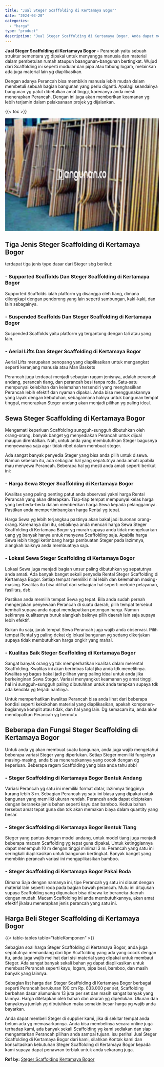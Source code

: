 ```yaml
---
title: "Jual Steger Scaffolding di Kertamaya Bogor"
date: "2024-03-20"
categories: 
  - "harga"
type: "product"
description: "Jual Steger Scaffolding di Kertamaya Bogor. Anda dapat membeli Steger di supplier kami, jika di sekitar tempat anda belum ada yg memasarkannya. Anda bisa mem..."
---
```


**Jual Steger Scaffolding di Kertamaya Bogor** – Perancah yaitu sebuah struktur sementara yg dipakai untuk menyangga manusia dan material dalam pembetulan rumah ataupun baangunan-bangunan bertingkat. Wujud dari Scaffolding ini seperti modular dan pipa atau tabung logam, melainkan ada juga material lain yg diaplikasikan.

Dengan adanya Perancah bisa membikin manusia lebih mudah dalam membetuli sebuah bagian bangunan yang perlu diganti. Apalagi seandainya bangunan yg patut dibetulkan amat tinggi, karenanya anda mesti menerapkan Perancah. Dengan ini juga akan memberikan keamanan yg lebih terjamin dalam pelaksanaan projek yg dijalankan.

{{< toc >}}

![Jual Steger Scaffolding di Kertamaya Bogor](/images/sewa-scaffolding-steger-14.png)

## Tiga Jenis Steger Scaffolding di Kertamaya Bogor

terdapat tiga jenis type dasar dari Steger sbg berikut:

### \- Supported Scaffolds Dan Steger Scaffolding di Kertamaya Bogor

Supported Scaffolds ialah platform yg disangga oleh tiang, dimana dilengkapi dengan pendorong yang lain seperti sambungan, kaki-kaki, dan lain sebagainya.

### \- Suspended Scaffolds Dan Steger Scaffolding di Kertamaya Bogor

Suspended Scaffolds yaitu platform yg tergantung dengan tali atau yang lain.

### \- Aerial Lifts Dan Steger Scaffolding di Kertamaya Bogor

Aerial Lifts merupakan penopang yang diaplikasikan untuk mengangkat seperti keranjang manusia atau Man Baskets

Perancah juga terdapat menjadi sebagian ragam jenisnya, adalah perancah andang, perancah tiang, dan perancah besi tanpa roda. Satu-satu mempunyai kelebihan dan kelemahan tersendiri yang menghasilkan Perancah lebih efektif dan nyaman dipakai. Anda bisa menggunakannya yang layak dengan kebutuhan, sebagaimana halnya untuk bangunan tempat tinggal, menerapkan Steger andang akan menjadi pilihan yg paling ideal.

## Sewa Steger Scaffolding di Kertamaya Bogor

Mengamati keperluan Scaffolding sungguh-sungguh dibutuhkan oleh orang-orang, banyak banget yg menyediakan Perancah untuk dijual maupun direntalkan. Nah, untuk anda yang membutuhkan Steger bagusnya menyewanya saja agar tidak ribet dalam membuat steger.

Ada sangat banyak penyedia Steger yang bisa anda pilih untuk disewa. Namun sebelum itu, ada sebagian hal yang sepatutnya anda amati apabila mau menyewa Perancah. Beberapa hal yg mesti anda amati seperti berikut ini:

### \- Harga Sewa Steger Scaffolding di Kertamaya Bogor

Kwalitas yang paling penting patut anda observasi yakni harga Rental Perancah yang akan diterapkan. Tiap-tiap tempat mempunyai kelas harga yang berbeda-beda dalam memberikan harga Sewa kepada pelanggannya. Pastikan anda mempertimbangkan harga Rental yg tepat.

Harga Sewa yg lebih terjangkau pastinya akan bakal jadi buronan orang-orang. Karenanya dari itu, sebaiknya anda mencari harga Sewa Steger Scaffolding di Kertamaya Bogor yg murah supaya anda tidak mengeluarkan uang yg banyak hanya untuk menyewa Scaffolding saja. Apabila harga Sewa lebih tinggi ketimbang harga pembuatan Steger pada lazimnya, alangkah baiknya anda membuatnya saja.

### \- Lokasi Sewa Steger Scaffolding di Kertamaya Bogor

Lokasi Sewa juga menjadi bagian unsur paling dibutuhkan yg sepatutnya anda amati. Ada banyak banget sekali penyedia Rental Steger Scaffolding di Kertamaya Bogor. Setiap tempat memiliki nilai lebih dan kelemahan masing-masing. Kwalitas itu bisa dilihat dari sebagian hal seperti metode pelayanan, fasilitas, dsb.

Pastikan anda memilih tempat Sewa yg tepat. Bila anda sudah pernah mengerjakan penyewaan Perancah di suatu daerah, pilih tempat tersebut kembali supaya anda dapat mendapatkan potongan harga. Namun sekiranya kualitasnya buruk alangkah baiknya pilih daerah lain saja supaya lebih efektif.

Bukan itu saja, jarak tempat Sewa Perancah juga wajib anda observasi. Pilih tempat Rental yg paling dekat dg lokasi bangunan yg sedang dikerjakan supaya tidak membutuhkan harga ongkir yang mahal.

### \- Kualitas Baik Steger Scaffolding di Kertamaya Bogor

Sangat banyak orang yg tdk memperhatikan kualitas dalam merental Scaffolding. Kwalitas ini akan berimbas fatal jika anda tdk menelitinya. Kwalitas yg bagus bakal jadi pilihan yang paling ideal untuk anda jika berkeinginan Sewa Steger. Variasi menyangkut keamanan yg amat tinggi, hal ini sungguh-sungguh paling dibutuhkan untuk anda terapkan supaya tdk ada kendala yg terjadi nantinya.

Untuk memperhatikan kwalitas Perancah bisa anda lihat dari beberapa kondisi seperti kekokohan material yang diaplikasikan, apakah komponen-bagiannya komplit atau tidak, dan hal yang lain. Dg semacam itu, anda akan mendapatkan Perancah yg bermutu.

## Beberapa dan Fungsi Steger Scaffolding di Kertamaya Bogor

Untuk anda yg akan membuat suatu bangunan, anda juga wajib mengetahui beberapa variasi Steger yang diperlukan. Setiap Steger memiliki fungsinya masing-masing, anda bisa menerapkannya yang cocok dengan dg keperluan. Beberapa ragam Scaffolding yang bisa anda tahu sbb!

### \- Steger Scaffolding di Kertamaya Bogor Bentuk Andang

Variasi Perancah yg satu ini memiliki format datar, lazimnya tingginya kurang lebih 3 m. Sebagian Perancah yg satu ini biasa yang dipakai untuk bangunan yang memiliki ukuran rendah. Perancah anda dapat diciptakan dengan beraneka jenis bahan seperti kayu dan bamboo. Kedua bahan tersebut amat tepat guna dan tdk akan memakan biaya dalam quantity yang besar.

### \- Steger Scaffolding di Kertamaya Bogor Bentuk Tiang

Steger yang pantas dengan model andang, untuk model tiang juga menjadi beberapa macam Scaffolding yg tepat guna dipakai. Untuk ketinggiannya dapat menempuh 10 m dengan tinggi minimal 3 m. Perancah yang satu ini seringkali diaplikasikan untuk bangunan bertingkat. Banyak banget yang membikin perancah variasi ini mengaplikasikan bamboo.

### \- Steger Scaffolding di Kertamaya Bogor Pakai Roda

Dimana Saja dengan namanya ini, tipe Perancah yg satu ini dibuat dengan material lain seperti roda pada bagian bawah perancah. Mutu ini ditujukan supaya Scaffolding yang digunakan bisa dibawa ke beraneka daerah dengan mudah. Macam Scaffolding ini anda membutuhkannya, akan amat efektif jikalau menerapkan jenis perancah yang satu ini.

## Harga Beli Steger Scaffolding di Kertamaya Bogor

{{< table-tables table="tableKomponen" >}}

Sebagian soal harga Steger Scaffolding di Kertamaya Bogor, anda juga sepatutnya memandang dari tipe Scaffolding yang ada yang cocok dengan itu, anda juga wajib melihat dari sisi material yang dipakai untuk membaut Steger. Ada sangat banyak sekali bahan yg dapat diaplikasikan untuk membuat Perancah seperti kayu, logam, pipa besi, bamboo, dan masih banyak yang lainnya.

Sebagian list harga dari Steger Scaffolding di Kertamaya Bogor berbagai seperti Perancah berukuran 190 cm Rp. 633.000 per set, Scaffolding berbahan dasar alumunium 13 juta per set dan masih sangat banyak yang lainnya. Harga ditetapkan oleh bahan dan ukuran yg diperlukan. Ukuran dan banyaknya jumlah yg dibutuhkan maka semakin besar harga yg wajib anda bayarkan.

Anda dapat membeli Steger di supplier kami, jika di sekitar tempat anda belum ada yg memasarkannya. Anda bisa membelinya secara online juga terhadap kami, ada banyak sekali Scaffolding yg kami sediakan dan siap mengantarkan Perancah pilihan anda sampai tujuan. isu perihal Jual Steger Scaffolding di Kertamaya Bogor dari kami, silahkan Kontak kami dan konsultasikan kebutuhan Steger Scaffolding di Kertamaya Bogor kepada kami supaya dapat penawran terbiak untuk anda sekarang juga.

**Ref by:** [Steger Scaffolding Kertamaya Bogor](https://id.wikipedia.org/wiki/Steger)
